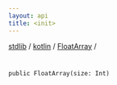 ```yaml
---
layout: api
title: <init>
---
```

[stdlib](../../index.html) / [kotlin](../index.html) / [FloatArray](index.html) / [<init>](_init_.html)

# <init>

```
public FloatArray(size: Int)
```
